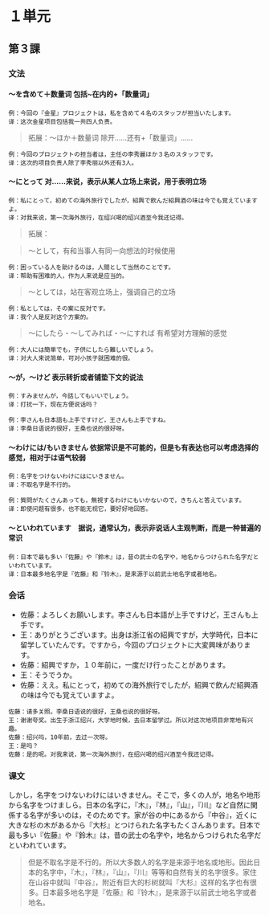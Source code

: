 # １単元

## 第３課

### 文法

#### ～を含めて＋数量词 包括~在内的+「数量词」

```
例：今回の『金星』プロジェクトは，私を含めて４名のスタッフが担当いたします。
译：这次金星项目包括我一共四人负责。
```

> 拓展：～ほか＋数量词 除开……还有+「数量词」……

```
例：今回のプロジェクトの担当者は，主任の李秀麗ほか３名のスタッフです。
译：这次的项目负责人除了李秀丽以外还有3人。
```

#### ～にとって 对……来说，表示从某人立场上来说，用于表明立场

```
例：私にとって，初めての海外旅行でしたが，紹興で飲んだ紹興酒の味は今でも覚えていますよ。
译：对我来说，第一次海外旅行，在绍兴喝的绍兴酒至今我还记得。
```

> 拓展：

> ～として，有和当事人有同一向想法的时候使用

```
例：困っている人を助けるのは，人間として当然のことです。
译：帮助有困难的人，作为人来说是应当的。
```

> ～としては，站在客观立场上，强调自己的立场

```
例：私としては，その案に反対です。
译：我个人是反对这个方案的。
```

> ～にしたら・～してみれば・～にすれば 有希望对方理解的感觉

```
例：大人には簡単でも，子供にしたら難しいでしょう。
译：对大人来说简单，可对小孩子就困难的很。
```

#### ～が，～けど 表示转折或者铺垫下文的说法

```
例：すみませんが，今話してもいいでしょう。
译：打扰一下，现在方便说话吗？

例：李さんも日本語も上手ですけど，王さんも上手ですね。
译：李桑日语说的很好，王桑也说的很好呀。
```

#### ～わけには/もいきません 依据常识是不可能的，但是も有表达也可以考虑选择的感觉，相对于は语气较弱

```
例：名字をつけないわけにはにいきません。
译：不取名字是不行的。

例：質問がたくさんあっても，無視するわけにもいかないので，きちんと答えています。
译：即使问题有很多，也不能无视它，要好好地回答。
```

#### ～といわれています　据说，通常认为，表示非说话人主观判断，而是一种普遍的常识

```
例：日本で最も多い『佐藤』や『鈴木』は，昔の武士の名字や，地名からつけられた名字だといわれています。
译：日本最多地名字是『佐藤』和『铃木』，是来源于以前武士地名字或者地名。
```

### 会话

- 佐藤：よろしくお願いします。李さんも日本語が上手ですけど，王さんも上手です。
- 王：ありがとうございます。出身は浙江省の紹興ですが，大学時代，日本に留学していたんです。ですから，今回のプロジェクトに大変興味があります。
- 佐藤：紹興ですか，１０年前に，一度だけ行ったことがあります。
- 王：そうでうか。
- 佐藤：ええ。私にとって，初めての海外旅行でしたが，紹興で飲んだ紹興酒の味は今でも覚えていますよ。

```
佐藤：请多关照。李桑日语说的很好，王桑也说的很好呀。
王：谢谢夸奖。出生于浙江绍兴，大学地时候，去日本留学过。所以对这次地项目非常地有兴趣。
佐藤：绍兴吗，10年前，去过一次呀。
王：是吗？
佐藤：是的呢。对我来说，第一次海外旅行，在绍兴喝的绍兴酒至今我还记得。
```

### 课文

しかし，名字をつけないわけにはいきません。そこで，多くの人が，地名や地形から名字をつけましら。日本の名字に，『木』，『林』，『山』，『川』など自然に関係する名字が多いのは，そのためです。家が谷の中にあるから『中谷』，近くに大きな杉の木があるから『大杉』とつけられた名字もたくさんあります。日本で最も多い『佐藤』や『鈴木』は，昔の武士の名字や，地名からつけられた名字だといわれています。

> 但是不取名字是不行的。所以大多数人的名字是来源于地名或地形。因此日本的名字中，『木』，『林』，『山』，『川』等等和自然有关的名字很多。家住在山谷中就叫『中谷』，附近有巨大的杉树就叫『大杉』这样的名字也有很多。日本最多地名字是『佐藤』和『铃木』，是来源于以前武士地名字或者地名。